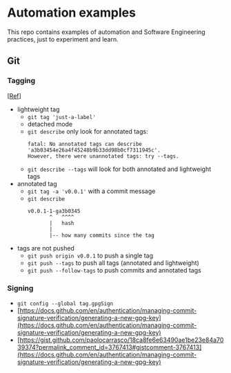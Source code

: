 # Automation examples

This repo contains examples of automation and Software Engineering practices, just to experiment and learn.

## Git

### Tagging

[[Ref](https://git-scm.com/book/en/v2/Git-Basics-Tagging)]

- lightweight tag
  - `git tag 'just-a-label'`
  - detached mode
  - `git describe` only look for annotated tags:
    ```
    fatal: No annotated tags can describe 'a3b03454e26a4f45248b9b33dd98b0cf7311945c'.
    However, there were unannotated tags: try --tags.
    ```
  - `git describe --tags` will look for both annotated and lightweight tags
- annotated tag
  - `git tag -a 'v0.0.1'` with a commit message
  - `git describe`
    ```
    v0.0.1-1-ga3b0345
           ^   ^^^^
           |   hash
           |
           |-- how many commits since the tag
    ```
- tags are not pushed
  - `git push origin v0.0.1` to push a single tag
  - `git push --tags` to push all tags (annotated and lightweight)
  - `git push --follow-tags` to push commits and annotated tags

### Signing

- `git config --global tag.gpgSign`
- [https://docs.github.com/en/authentication/managing-commit-signature-verification/generating-a-new-gpg-key](https://docs.github.com/en/authentication/managing-commit-signature-verification/generating-a-new-gpg-key)
- [https://gist.github.com/paolocarrasco/18ca8fe6e63490ae1be23e84a7039374?permalink_comment_id=3767413#gistcomment-3767413](https://docs.github.com/en/authentication/managing-commit-signature-verification/generating-a-new-gpg-key)

